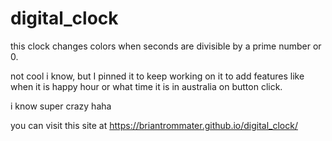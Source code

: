 # digital_clock

this clock changes colors when seconds are divisible by a prime number or 0.

not cool i know, but I pinned it to keep working on it to add features like when it is happy hour or what time it is in australia on button click.

i know super crazy haha

you can visit this site at https://briantrommater.github.io/digital_clock/

